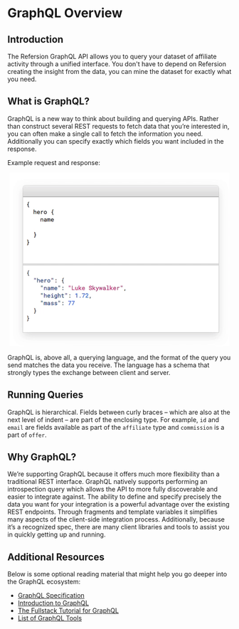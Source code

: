 # GraphQL Overview

## Introduction

The Refersion GraphQL API allows you to query your dataset of affiliate activity through a unified interface. You don't have to depend on Refersion creating the insight from the data, you can mine the dataset for exactly what you need.

## What is GraphQL?

GraphQL is a new way to think about building and querying APIs. Rather than construct several REST requests to fetch data that you’re interested in, you can often make a single call to fetch the information you need. Additionally you can specify exactly which fields you want included in the response.

Example request and response:

<div style="text-align: center;">
<img src="/assets/images/graphql-response-animation.gif" alt="What you request is what you get" />
</div>

GraphQL is, above all, a querying language, and the format of the query you send matches the data you receive. The language has a schema that strongly types the exchange between client and server.

## Running Queries

GraphQL is hierarchical. Fields between curly braces – which are also at the next level of indent – are part of the enclosing type. For example, `id` and `email` are fields available as part of the `affiliate` type and `commission` is a part of `offer`.

## Why GraphQL?

We’re supporting GraphQL because it offers much more flexibility than a traditional REST interface. GraphQL natively supports performing an introspection query which allows the API to more fully discoverable and easier to integrate against. The ability to define and specify precisely the data you want for your integration is a powerful advantage over the existing REST endpoints. Through fragments and template variables it simplifies many aspects of the client-side integration process. Additionally, because it’s a recognized spec, there are many client libraries and tools to assist you in quickly getting up and running.

## Additional Resources

Below is some optional reading material that might help you go deeper into the GraphQL ecosystem:

- [GraphQL Specification](http://facebook.github.io/graphql/)
- [Introduction to GraphQL](http://graphql.org/learn/)
- [The Fullstack Tutorial for GraphQL](https://www.howtographql.com/0)
- [List of GraphQL Tools](https://github.com/chentsulin/awesome-graphql)


